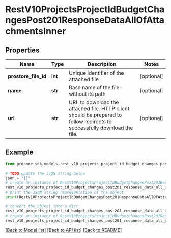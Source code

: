 # RestV10ProjectsProjectIdBudgetChangesPost201ResponseDataAllOfAttachmentsInner


## Properties

Name | Type | Description | Notes
------------ | ------------- | ------------- | -------------
**prostore_file_id** | **int** | Unique identifier of the attached file | [optional] 
**name** | **str** | Base name of the file without its path | [optional] 
**url** | **str** | URL to download the attached file. HTTP client should be prepared to follow redirects to successfully download the file. | [optional] 

## Example

```python
from procore_sdk.models.rest_v10_projects_project_id_budget_changes_post201_response_data_all_of_attachments_inner import RestV10ProjectsProjectIdBudgetChangesPost201ResponseDataAllOfAttachmentsInner

# TODO update the JSON string below
json = "{}"
# create an instance of RestV10ProjectsProjectIdBudgetChangesPost201ResponseDataAllOfAttachmentsInner from a JSON string
rest_v10_projects_project_id_budget_changes_post201_response_data_all_of_attachments_inner_instance = RestV10ProjectsProjectIdBudgetChangesPost201ResponseDataAllOfAttachmentsInner.from_json(json)
# print the JSON string representation of the object
print(RestV10ProjectsProjectIdBudgetChangesPost201ResponseDataAllOfAttachmentsInner.to_json())

# convert the object into a dict
rest_v10_projects_project_id_budget_changes_post201_response_data_all_of_attachments_inner_dict = rest_v10_projects_project_id_budget_changes_post201_response_data_all_of_attachments_inner_instance.to_dict()
# create an instance of RestV10ProjectsProjectIdBudgetChangesPost201ResponseDataAllOfAttachmentsInner from a dict
rest_v10_projects_project_id_budget_changes_post201_response_data_all_of_attachments_inner_from_dict = RestV10ProjectsProjectIdBudgetChangesPost201ResponseDataAllOfAttachmentsInner.from_dict(rest_v10_projects_project_id_budget_changes_post201_response_data_all_of_attachments_inner_dict)
```
[[Back to Model list]](../README.md#documentation-for-models) [[Back to API list]](../README.md#documentation-for-api-endpoints) [[Back to README]](../README.md)


